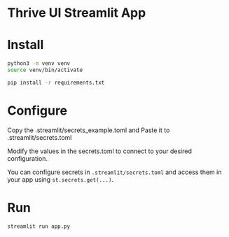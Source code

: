 # Thrive UI Streamlit App

# Install

```bash
python3 -m venv venv
source venv/bin/activate

pip install -r requirements.txt
```

# Configure
Copy the .streamlit/secrets_example.toml and Paste it to .streamlit/secrets.toml

Modify the values in the secrets.toml to connect to your desired configuration.

You can configure secrets in `.streamlit/secrets.toml` and access them in your app using `st.secrets.get(...)`.

# Run

```bash
streamlit run app.py
```